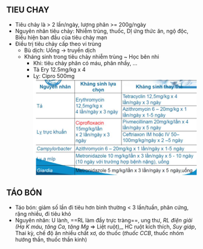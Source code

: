 ## TIEU CHAY
- Tiêu chảy là > 2 lần/ngày, lượng phân >= 200g/ngày
- Nguyên nhân tiêu chảy: Nhiễm trùng, thuốc, DỊ ứng thức ăn, ngộ độc, Biểu hiện ban đầu của tiêu chảy mạn
- Điều trị tiêu chảy cấp theo vi trùng
	- Bù dịch: Uống -> truyền dịch
	- Kháng sinh trong tiêu chảy nhiễm trùng ~ Học bên nhi
		- Khi: tiêu chảy phân có máu, phân nhầy, …
		- Tả Ery 12.5mg/kg x 4
		- Lỵ: Cipro 500mg
	![444](../../../../200%20Files/image/image/Bu%E1%BB%95i%209%20-%20H%E1%BB%87%20ti%C3%AAu%20h%C3%B3a%20(N%E1%BB%99i-nhi)-1687419299016.jpeg)
## TÁO BÓN
- Táo bón: giảm số lần đi tiêu hơn bình thường < 3 lần/tuần, phân cứng, rặng nhiều, đi tiêu khó
- Nguyên nhân: U lành, ==RL làm đầy trực tràng==, ung thư, _RL điện giải (Hạ K máu, tăng Ca, tăng Mg_ => Liệt ruột),_ HC ruột kích thích, _Suy giáp_, Thai kỳ, chế độ ăn nhiều chất xơ, do thuốc (_thuốc CCB_, thuốc nhóm hướng thần, thuốc thần kinh)